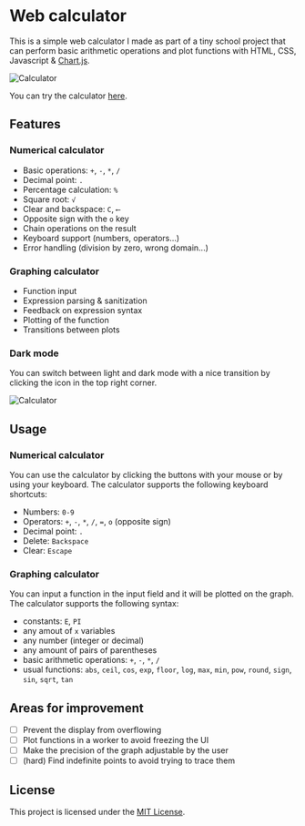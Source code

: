 # Web calculator

This is a simple web calculator I made as part of a tiny school project that can perform basic arithmetic operations and plot functions with HTML, CSS, Javascript & [Chart.js](https://www.chartjs.org/).

![Calculator](./assets/screenLight.png)

You can try the calculator [here](https://itsbaydev.github.io/web-calculator/).

## Features

### Numerical calculator
- Basic operations: `+`, `-`, `*`, `/`
- Decimal point: `.`
- Percentage calculation: `%`
- Square root: `√`
- Clear and backspace: `C`, `⟵`
- Opposite sign with the `o` key
- Chain operations on the result
- Keyboard support (numbers, operators...)
- Error handling (division by zero, wrong domain...)

### Graphing calculator
- Function input
- Expression parsing & sanitization
- Feedback on expression syntax
- Plotting of the function
- Transitions between plots

### Dark mode
You can switch between light and dark mode with a nice transition by clicking the icon in the top right corner.

![Calculator](./assets/screenDark.png)

## Usage

### Numerical calculator
You can use the calculator by clicking the buttons with your mouse or by using your keyboard. The calculator supports the following keyboard shortcuts:

- Numbers: `0-9`
- Operators: `+`, `-`, `*`, `/`, `=`, `o` (opposite sign)
- Decimal point: `.`
- Delete: `Backspace`
- Clear: `Escape`

### Graphing calculator
You can input a function in the input field and it will be plotted on the graph.  
The calculator supports the following syntax:

- constants: `E`, `PI`
- any amout of `x` variables
- any number (integer or decimal)
- any amount of pairs of parentheses
- basic arithmetic operations: `+`, `-`, `*`, `/`
- usual functions: `abs`, `ceil`, `cos`, `exp`, `floor`, `log`, `max`, `min`, `pow`, `round`, `sign`, `sin`, `sqrt`, `tan`

## Areas for improvement

- [ ] Prevent the display from overflowing
- [ ] Plot functions in a worker to avoid freezing the UI
- [ ] Make the precision of the graph adjustable by the user
- [ ] (hard) Find indefinite points to avoid trying to trace them

## License

This project is licensed under the [MIT License](./LICENSE).
